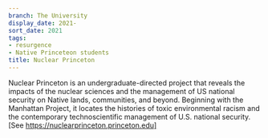 ```yaml
---
branch: The University
display_date: 2021-
sort_date: 2021
tags:
- resurgence
- Native Princeteon students
title: Nuclear Princeton
---
```


Nuclear Princeton is an undergraduate-directed project that reveals the impacts of the nuclear sciences and the management of US national security on Native lands, communities, and beyond. Beginning with the Manhattan Project, it locates the histories of toxic environmental racism and the contemporary technoscientific management of U.S. national security. [See https://nuclearprinceton.princeton.edu]